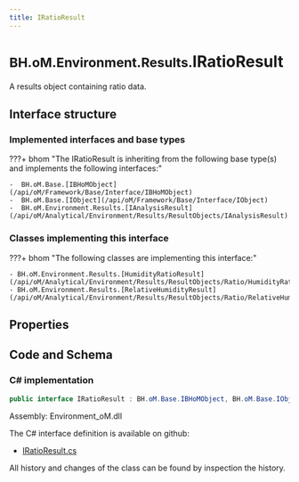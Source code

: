 ```yaml
---
title: IRatioResult
---
```


# <small>BH.oM.Environment.Results.</small>**IRatioResult**

A results object containing ratio data.

## Interface structure

### Implemented interfaces and base types

???+ bhom "The IRatioResult is inheriting from the following base type(s) and implements the following interfaces:"

    -  BH.oM.Base.[IBHoMObject](/api/oM/Framework/Base/Interface/IBHoMObject)
    -  BH.oM.Base.[IObject](/api/oM/Framework/Base/Interface/IObject)
    -  BH.oM.Environment.Results.[IAnalysisResult](/api/oM/Analytical/Environment/Results/ResultObjects/IAnalysisResult)


### Classes implementing this interface

???+ bhom "The following classes are implementing this interface:"

    - BH.oM.Environment.Results.[HumidityRatioResult](/api/oM/Analytical/Environment/Results/ResultObjects/Ratio/HumidityRatioResult)
    - BH.oM.Environment.Results.[RelativeHumidityResult](/api/oM/Analytical/Environment/Results/ResultObjects/Ratio/RelativeHumidityResult)


## Properties

## Code and Schema

### C# implementation

``` C# title="C#"
public interface IRatioResult : BH.oM.Base.IBHoMObject, BH.oM.Base.IObject, BH.oM.Environment.Results.IAnalysisResult
```

Assembly: Environment_oM.dll

The C# interface definition is available on github:

- [IRatioResult.cs](https://github.com/BHoM/BHoM/blob/develop/Environment_oM/Results\ResultObjects\Ratio\IRatioResult.cs)

All history and changes of the class can be found by inspection the history.
